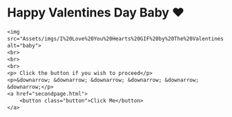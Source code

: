<!DOCTYPE html>
<html lang="en">
<head>
    <meta charset="UTF-8">
    <title>VALENTINES</title>
    <link rel="stylesheet" href="style.css">
</head>
<body>




<div class="valentines">
    <h1 id="h1">Happy Valentines Day Baby &hearts;</h1>


    <img src="Assets/imgs/I%20Love%20You%20Hearts%20GIF%20by%20The%20Valentines.gif" alt="baby">
    <br>
    <br>
    <br>
    <p> Click the button if you wish to proceed</p>
    <p>&downarrow; &downarrow; &downarrow; &downarrow; &downarrow; &downarrow;</p>
    <a href="secondpage.html">
        <button class="button">Click Me</button>
    </a>
</div>
<script src="jsfile.js"></script>

</body>
</html>
